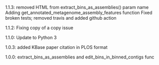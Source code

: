 1.1.3: removed HTML from extract_bins_as_assemblies() param name
       Adding get_annotated_metagenome_assembly_features function
       Fixed broken tests; removed travis and added github action

1.1.2: Fixing copy of a copy issue

1.1.0: Update to Python 3

1.0.3: added KBase paper citation in PLOS format

1.0.0: extract_bins_as_assemblies and edit_bins_in_binned_contigs func
